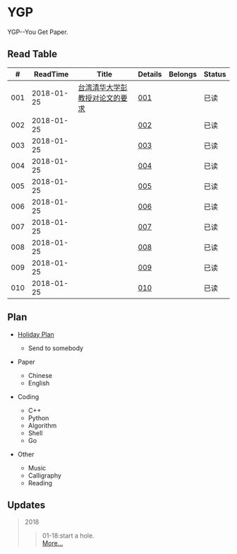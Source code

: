 # YGP
YGP--You Get Paper.


## Read Table

| # | ReadTime | Title | Details | Belongs | Status |
|---|----------|-------|---------|---------|--------|
|001|2018-01-25|[台湾清华大学彭教授对论文的要求](https://github.com/i0Ek3/YGP/blob/master/paper/%E5%8F%B0%E6%B9%BE%E6%B8%85%E5%8D%8E%E5%A4%A7%E5%AD%A6%E5%BD%AD%E6%95%99%E6%8E%88%E5%AF%B9%E8%AE%BA%E6%96%87%E7%9A%84%E8%A6%81%E6%B1%82.pdf) | [001](https://github.com/i0Ek3/YGP/blob/master/paper/details/001.md) | |已读|
|002|2018-01-25|[]() | [002](https://github.com/i0Ek3/YGP/blob/master/paper/details/002.md) | |已读|
|003|2018-01-25|[]() | [003](https://github.com/i0Ek3/YGP/blob/master/paper/details/003.md) | |已读|
|004|2018-01-25|[]() | [004](https://github.com/i0Ek3/YGP/blob/master/paper/details/004.md) | |已读|
|005|2018-01-25|[]() | [005](https://github.com/i0Ek3/YGP/blob/master/paper/details/005.md) | |已读|
|006|2018-01-25|[]() | [006](https://github.com/i0Ek3/YGP/blob/master/paper/details/006.md) | |已读|
|007|2018-01-25|[]() | [007](https://github.com/i0Ek3/YGP/blob/master/paper/details/007.md) | |已读|
|008|2018-01-25|[]() | [008](https://github.com/i0Ek3/YGP/blob/master/paper/details/008.md) | |已读|
|009|2018-01-25|[]() | [009](https://github.com/i0Ek3/YGP/blob/master/paper/details/009.md) | |已读|
|010|2018-01-25|[]() | [010](https://github.com/i0Ek3/YGP/blob/master/paper/details/010.md) | |已读|


## Plan

- [Holiday Plan](https://github.com/i0Ek3/YGP/blob/master/plan.md)
    - Send to somebody

- Paper
    - Chinese
    - English

- Coding
    - C++
    - Python
    - Algorithm
    - Shell
    - Go

- Other
    - Music
    - Calligraphy
    - Reading


## Updates

>2018
>>01-18:start a hole.<br>
>> [More...](https://github.com/i0Ek3/YGP/blob/master/updates.md)
